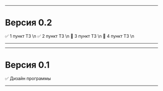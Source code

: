 ____
# Версия 0.2
:white_check_mark: 1 пункт ТЗ \n
:white_check_mark: 2 пункт ТЗ \n
:black_square_button: 3 пункт ТЗ \n
:black_square_button: 4 пункт ТЗ \n
____
____
# Версия 0.1
:white_check_mark: Дизайн программы
____
